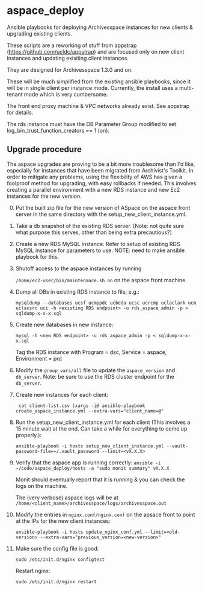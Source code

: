 # aspace_deploy
Ansible playbooks for deploying Archivesspace instances for new clients &amp; upgrading existing clients.

These scripts are a reworking of stuff from appstrap (https://github.com/ucldc/appstrap) and are focused only on new client instances and updating exisiting client instances.

They are designed for Archivesspace 1.3.0 and on.

These will be much simplified from the existing ansible playbooks, since it will be in single client per instance mode. Currently, the install uses a multi-tenant mode which is very cumbersome.

The front end proxy machine & VPC networks already exist. See appstrap for details.

The rds instance must have the DB Parameter Group modified to set log_bin_trust_function_creators == 1 (on).

## Upgrade procedure

The aspace upgrades are proving to be a bit more troublesome than I'd like,
especially for instances that have been migrated from Archivist's Toolkit. In
order to mitigate any problems, using the flexibility of AWS has given a
foolproof method for upgrading, with easy rollbacks if needed.
This involves creating a parallel environment with a new RDS instance and new
Ec2 instances for the new version.

0. Put the built zip file for the new version of ASpace on the aspace front server in the
   same directory with the setup_new_client_instance.yml.
   
1. Take a db snapshot of the existing RDS server. [Note: not quite sure what purpose this serves, other than being extra precautious?]

2. Create a new RDS MySQL instance. Refer to setup of existing RDS MySQL instance for parameters to use. NOTE: need to make ansible playbook for this. 

3. Shutoff access to the aspace instances by running

   `/home/ec2-user/bin/maintenance.sh on` on the aspace front machine.
   
4. Dump all DBs in existing RDS instance to file, e.g.:

   `mysqldump --databases ucsf ucmppdc ucbeda ucsc ucrcmp uclaclark ucm uclacsrc uci -h <existing RDS endpoint> -u rds_aspace_admin -p > sqldump-x-x-x.sql`
   
5. Create new databases in new instance:

   `mysql -h <new RDS endpoint> -u rds_aspace_admin -p < sqldump-x-x-x.sql`
   
   Tag the RDS instance with Program = dsc, Service = aspace, Environment = prd
   
6.  Modify the `group_vars/all` file to update the `aspace_version` and `db_server`. Note: be sure to use the RDS cluster endpoint for the `db_server`.

7. Create new instances for each client:

   ` cat client-list.csv |xargs -i@ ansible-playbook create_aspace_instance.yml --extra-vars="client_name=@"`
   
8. Run the setup_new_client_instance.yml for each client (This involves a 15 minute wait at the end. Can take a while for everything to come up properly.):

   `ansible-playbook -i hosts setup_new_client_instance.yml --vault-password-file=~/.vault_password --limit=<vX.X.X>`
   
9. Verify that the aspace app is running correctly: `ansible -i ~/code/aspace_deploy/hosts -a "sudo monit summary" vX.X.X`

   Monit should eventually report that it is running & you can check the logs on the machine. 
   
   The (very verbose) aspace logs will be at `/home/<client_name>/archivesspace/logs/archivesspace.out`
   
10. Modify the entries in `nginx.conf/nginx.conf` on the apsace front to point at the IPs for the new client instances:

    `ansible-playbook -i hosts update_nginx_conf.yml --limit=<old-version> --extra-vars="previous_version=<new-version>"`

11. Make sure the config file is good:
    
    `sudo /etc/init.d/nginx configtest`
    
    Restart nginx:
    
    `sudo /etc/init.d/nginx restart`
